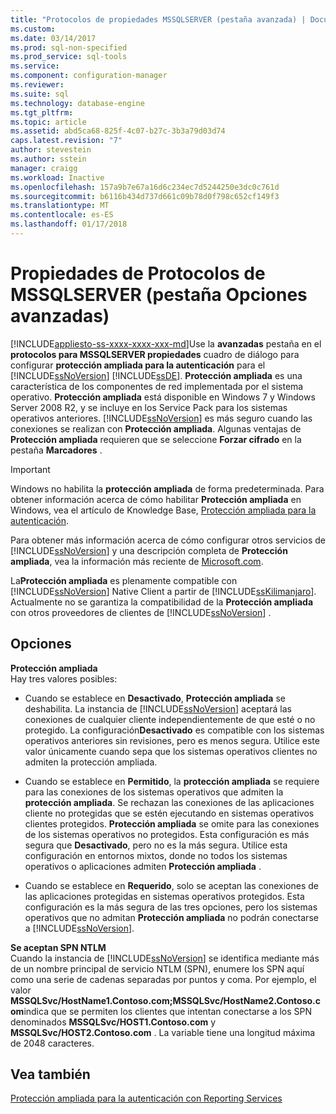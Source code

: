 ```yaml
---
title: "Protocolos de propiedades MSSQLSERVER (pestaña avanzada) | Documentos de Microsoft"
ms.custom: 
ms.date: 03/14/2017
ms.prod: sql-non-specified
ms.prod_service: sql-tools
ms.service: 
ms.component: configuration-manager
ms.reviewer: 
ms.suite: sql
ms.technology: database-engine
ms.tgt_pltfrm: 
ms.topic: article
ms.assetid: abd5ca68-825f-4c07-b27c-3b3a79d03d74
caps.latest.revision: "7"
author: stevestein
ms.author: sstein
manager: craigg
ms.workload: Inactive
ms.openlocfilehash: 157a9b7e67a16d6c234ec7d5244250e3dc0c761d
ms.sourcegitcommit: b6116b434d737d661c09b78d0f798c652cf149f3
ms.translationtype: MT
ms.contentlocale: es-ES
ms.lasthandoff: 01/17/2018
---
```

# <a name="protocols-for-mssqlserver-properties-advanced-tab"></a>Propiedades de Protocolos de MSSQLSERVER (pestaña Opciones avanzadas)
[!INCLUDE[appliesto-ss-xxxx-xxxx-xxx-md](../../includes/appliesto-ss-xxxx-xxxx-xxx-md.md)]Use la **avanzadas** pestaña en el **protocolos para MSSQLSERVER propiedades** cuadro de diálogo para configurar **protección ampliada para la autenticación** para el [!INCLUDE[ssNoVersion](../../includes/ssnoversion-md.md)] [!INCLUDE[ssDE](../../includes/ssde-md.md)]. **Protección ampliada** es una característica de los componentes de red implementada por el sistema operativo. **Protección ampliada** está disponible en Windows 7 y Windows Server 2008 R2, y se incluye en los Service Pack para los sistemas operativos anteriores. [!INCLUDE[ssNoVersion](../../includes/ssnoversion-md.md)] es más seguro cuando las conexiones se realizan con **Protección ampliada**. Algunas ventajas de **Protección ampliada** requieren que se seleccione **Forzar cifrado** en la pestaña **Marcadores** .  
  
> [!IMPORTANT]  
>  Windows no habilita la **protección ampliada** de forma predeterminada. Para obtener información acerca de cómo habilitar **Protección ampliada** en Windows, vea el artículo de Knowledge Base, [Protección ampliada para la autenticación](http://go.microsoft.com/fwlink/?LinkId=178431).  
  
 Para obtener más información acerca de cómo configurar otros servicios de [!INCLUDE[ssNoVersion](../../includes/ssnoversion-md.md)] y una descripción completa de **Protección ampliada**, vea la información más reciente de [Microsoft.com](http://go.microsoft.com/fwlink/?LinkId=177752).  
  
 La**Protección ampliada** es plenamente compatible con [!INCLUDE[ssNoVersion](../../includes/ssnoversion-md.md)] Native Client a partir de [!INCLUDE[ssKilimanjaro](../../includes/sskilimanjaro-md.md)]. Actualmente no se garantiza la compatibilidad de la **Protección ampliada** con otros proveedores de clientes de [!INCLUDE[ssNoVersion](../../includes/ssnoversion-md.md)] .  
  
## <a name="options"></a>Opciones  
 **Protección ampliada**  
 Hay tres valores posibles:  
  
-   Cuando se establece en **Desactivado**, **Protección ampliada** se deshabilita. La instancia de [!INCLUDE[ssNoVersion](../../includes/ssnoversion-md.md)] aceptará las conexiones de cualquier cliente independientemente de que esté o no protegido. La configuración**Desactivado** es compatible con los sistemas operativos anteriores sin revisiones, pero es menos segura. Utilice este valor únicamente cuando sepa que los sistemas operativos clientes no admiten la protección ampliada.  
  
-   Cuando se establece en **Permitido**, la **protección ampliada** se requiere para las conexiones de los sistemas operativos que admiten la **protección ampliada**. Se rechazan las conexiones de las aplicaciones cliente no protegidas que se estén ejecutando en sistemas operativos clientes protegidos. **Protección ampliada** se omite para las conexiones de los sistemas operativos no protegidos. Esta configuración es más segura que **Desactivado**, pero no es la más segura. Utilice esta configuración en entornos mixtos, donde no todos los sistemas operativos o aplicaciones admiten **Protección ampliada** .  
  
-   Cuando se establece en **Requerido**, solo se aceptan las conexiones de las aplicaciones protegidas en sistemas operativos protegidos. Esta configuración es la más segura de las tres opciones, pero los sistemas operativos que no admitan **Protección ampliada** no podrán conectarse a [!INCLUDE[ssNoVersion](../../includes/ssnoversion-md.md)].  
  
 **Se aceptan SPN NTLM**  
 Cuando la instancia de [!INCLUDE[ssNoVersion](../../includes/ssnoversion-md.md)] se identifica mediante más de un nombre principal de servicio NTLM (SPN), enumere los SPN aquí como una serie de cadenas separadas por puntos y coma. Por ejemplo, el valor **MSSQLSvc/HostName1.Contoso.com;MSSQLSvc/HostName2.Contoso.com**indica que se permiten los clientes que intentan conectarse a los SPN denominados **MSSQLSvc/HOST1.Contoso.com** y **MSSQLSvc/HOST2.Contoso.com** . La variable tiene una longitud máxima de 2048 caracteres.  
  
## <a name="see-also"></a>Vea también  
 [Protección ampliada para la autenticación con Reporting Services](../../reporting-services/security/extended-protection-for-authentication-with-reporting-services.md)  
  
  
